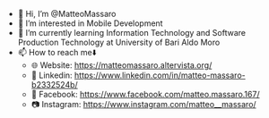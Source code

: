 - 👋 Hi, I’m @MatteoMassaro
- 👀 I’m interested in Mobile Development
- 🌱 I’m currently learning Information Technology and Software Production Technology at University of Bari Aldo Moro
- 📫 How to reach me⬇️
     - 🌐 Website: https://matteomassaro.altervista.org/
     - 👔 Linkedin: https://www.linkedin.com/in/matteo-massaro-b2332524b/
     - 👥 Facebook: https://www.facebook.com/matteo.massaro.167/
     - 📷 Instagram: https://www.instagram.com/matteo__massaro/

<!---
MatteoMassaro/MatteoMassaro is a ✨ special ✨ repository because its `README.md` (this file) appears on your GitHub profile.
You can click the Preview link to take a look at your changes.
--->
